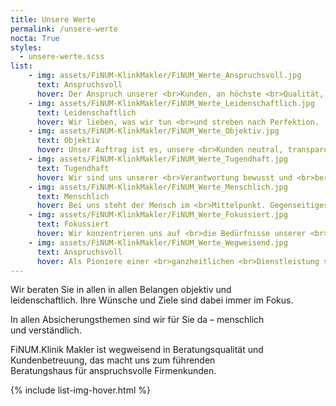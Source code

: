 ```yaml
---
title: Unsere Werte
permalink: /unsere-werte
nocta: True
styles:
  - unsere-werte.scss
list:
    - img: assets/FiNUM-KlinkMakler/FiNUM_Werte_Anspruchsvoll.jpg
      text: Anspruchsvoll
      hover: Der Anspruch unserer <br>Kunden, an höchste <br>Qualität, ist unser <br>Selbstverständnis.
    - img: assets/FiNUM-KlinkMakler/FiNUM_Werte_Leidenschaftlich.jpg
      text: Leidenschaftlich
      hover: Wir lieben, was wir tun <br>und streben nach Perfektion.
    - img: assets/FiNUM-KlinkMakler/FiNUM_Werte_Objektiv.jpg
      text: Objektiv
      hover: Unser Auftrag ist es, unsere <br>Kunden neutral, transparent <br>und nachvollziehbar zu <br>beraten.
    - img: assets/FiNUM-KlinkMakler/FiNUM_Werte_Tugendhaft.jpg
      text: Tugendhaft
      hover: Wir sind uns unserer <br>Verantwortung bewusst und <br>beraten ehrlich, zuverlässig <br>und nachhaltig.
    - img: assets/FiNUM-KlinkMakler/FiNUM_Werte_Menschlich.jpg
      text: Menschlich
      hover: Bei uns steht der Mensch im <br>Mittelpunkt. Gegenseitiges <br>Vertrauen ist die Grundlage <br>für langfristige <br>Partnerschaft.
    - img: assets/FiNUM-KlinkMakler/FiNUM_Werte_Fokussiert.jpg  
      text: Fokussiert
      hover: Wir konzentrieren uns auf <br>die Bedürfnisse unserer <br>Kunden und schaffen <br>maximalen Kundennutzen <br>durch zielgerichteten <br>Einsatz von Experten.
    - img: assets/FiNUM-KlinkMakler/FiNUM_Werte_Wegweisend.jpg  
      text: Anspruchsvoll
      hover: Als Pioniere einer <br>ganzheitlichen <br>Dienstleistung setzen wir <br>neue Qualitätsstandards.
---
```


Wir beraten Sie in allen in allen Belangen objektiv und <br>
leidenschaftlich. Ihre Wünsche und Ziele sind dabei immer im Fokus.

In allen Absicherungsthemen sind wir für Sie da – menschlich <br>
und verständlich.

FiNUM.Klinik Makler ist wegweisend in Beratungsqualität und <br>
Kundenbetreuung, das macht uns zum führenden <br>
Beratungshaus für anspruchsvolle Firmenkunden.




{% include list-img-hover.html %}
